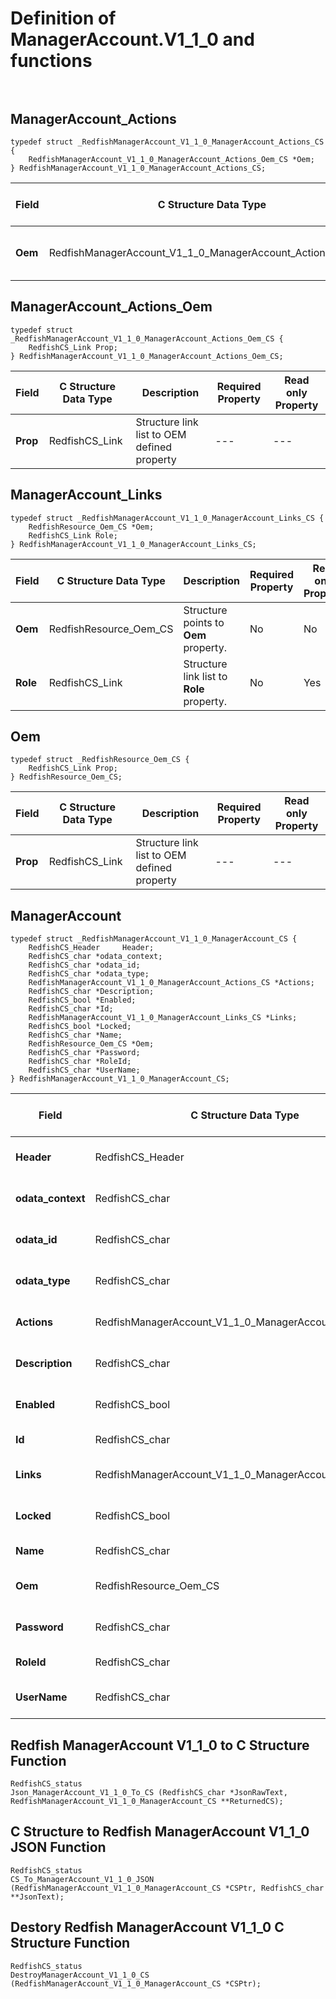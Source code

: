 # Definition of ManagerAccount.V1_1_0 and functions<br><br>

## ManagerAccount_Actions
    typedef struct _RedfishManagerAccount_V1_1_0_ManagerAccount_Actions_CS {
        RedfishManagerAccount_V1_1_0_ManagerAccount_Actions_Oem_CS *Oem;
    } RedfishManagerAccount_V1_1_0_ManagerAccount_Actions_CS;

|Field |C Structure Data Type|Description |Required Property|Read only Property
| ---  | --- | --- | --- | ---
|**Oem**|RedfishManagerAccount_V1_1_0_ManagerAccount_Actions_Oem_CS| Structure points to **Oem** property.| No| No


## ManagerAccount_Actions_Oem
    typedef struct _RedfishManagerAccount_V1_1_0_ManagerAccount_Actions_Oem_CS {
        RedfishCS_Link Prop;
    } RedfishManagerAccount_V1_1_0_ManagerAccount_Actions_Oem_CS;

|Field |C Structure Data Type|Description |Required Property|Read only Property
| ---  | --- | --- | --- | ---
|**Prop**|RedfishCS_Link| Structure link list to OEM defined property| ---| ---


## ManagerAccount_Links
    typedef struct _RedfishManagerAccount_V1_1_0_ManagerAccount_Links_CS {
        RedfishResource_Oem_CS *Oem;
        RedfishCS_Link Role;
    } RedfishManagerAccount_V1_1_0_ManagerAccount_Links_CS;

|Field |C Structure Data Type|Description |Required Property|Read only Property
| ---  | --- | --- | --- | ---
|**Oem**|RedfishResource_Oem_CS| Structure points to **Oem** property.| No| No
|**Role**|RedfishCS_Link| Structure link list to **Role** property.| No| Yes


## Oem
    typedef struct _RedfishResource_Oem_CS {
        RedfishCS_Link Prop;
    } RedfishResource_Oem_CS;

|Field |C Structure Data Type|Description |Required Property|Read only Property
| ---  | --- | --- | --- | ---
|**Prop**|RedfishCS_Link| Structure link list to OEM defined property| ---| ---


## ManagerAccount
    typedef struct _RedfishManagerAccount_V1_1_0_ManagerAccount_CS {
        RedfishCS_Header     Header;
        RedfishCS_char *odata_context;
        RedfishCS_char *odata_id;
        RedfishCS_char *odata_type;
        RedfishManagerAccount_V1_1_0_ManagerAccount_Actions_CS *Actions;
        RedfishCS_char *Description;
        RedfishCS_bool *Enabled;
        RedfishCS_char *Id;
        RedfishManagerAccount_V1_1_0_ManagerAccount_Links_CS *Links;
        RedfishCS_bool *Locked;
        RedfishCS_char *Name;
        RedfishResource_Oem_CS *Oem;
        RedfishCS_char *Password;
        RedfishCS_char *RoleId;
        RedfishCS_char *UserName;
    } RedfishManagerAccount_V1_1_0_ManagerAccount_CS;

|Field |C Structure Data Type|Description |Required Property|Read only Property
| ---  | --- | --- | --- | ---
|**Header**|RedfishCS_Header|Redfish C structure header|---|---
|**odata_context**|RedfishCS_char| String pointer to **@odata.context** property.| No| No
|**odata_id**|RedfishCS_char| String pointer to **@odata.id** property.| No| No
|**odata_type**|RedfishCS_char| String pointer to **@odata.type** property.| No| No
|**Actions**|RedfishManagerAccount_V1_1_0_ManagerAccount_Actions_CS| Structure points to **Actions** property.| No| No
|**Description**|RedfishCS_char| String pointer to **Description** property.| No| Yes
|**Enabled**|RedfishCS_bool| Boolean pointer to **Enabled** property.| No| No
|**Id**|RedfishCS_char| String pointer to **Id** property.| Yes| Yes
|**Links**|RedfishManagerAccount_V1_1_0_ManagerAccount_Links_CS| Structure points to **Links** property.| No| No
|**Locked**|RedfishCS_bool| Boolean pointer to **Locked** property.| No| No
|**Name**|RedfishCS_char| String pointer to **Name** property.| Yes| Yes
|**Oem**|RedfishResource_Oem_CS| Structure points to **Oem** property.| No| No
|**Password**|RedfishCS_char| String pointer to **Password** property.| No| No
|**RoleId**|RedfishCS_char| String pointer to **RoleId** property.| No| No
|**UserName**|RedfishCS_char| String pointer to **UserName** property.| No| No
## Redfish ManagerAccount V1_1_0 to C Structure Function
    RedfishCS_status
    Json_ManagerAccount_V1_1_0_To_CS (RedfishCS_char *JsonRawText, RedfishManagerAccount_V1_1_0_ManagerAccount_CS **ReturnedCS);

## C Structure to Redfish ManagerAccount V1_1_0 JSON Function
    RedfishCS_status
    CS_To_ManagerAccount_V1_1_0_JSON (RedfishManagerAccount_V1_1_0_ManagerAccount_CS *CSPtr, RedfishCS_char **JsonText);

## Destory Redfish ManagerAccount V1_1_0 C Structure Function
    RedfishCS_status
    DestroyManagerAccount_V1_1_0_CS (RedfishManagerAccount_V1_1_0_ManagerAccount_CS *CSPtr);

